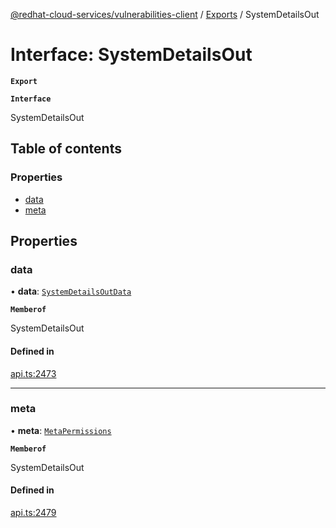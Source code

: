 [@redhat-cloud-services/vulnerabilities-client](../README.md) / [Exports](../modules.md) / SystemDetailsOut

# Interface: SystemDetailsOut

**`Export`**

**`Interface`**

SystemDetailsOut

## Table of contents

### Properties

- [data](SystemDetailsOut.md#data)
- [meta](SystemDetailsOut.md#meta)

## Properties

### data

• **data**: [`SystemDetailsOutData`](SystemDetailsOutData.md)

**`Memberof`**

SystemDetailsOut

#### Defined in

[api.ts:2473](https://github.com/mkholjuraev/javascript-clients/blob/master/packages/vulnerabilities/api.ts#L2473)

___

### meta

• **meta**: [`MetaPermissions`](MetaPermissions.md)

**`Memberof`**

SystemDetailsOut

#### Defined in

[api.ts:2479](https://github.com/mkholjuraev/javascript-clients/blob/master/packages/vulnerabilities/api.ts#L2479)
